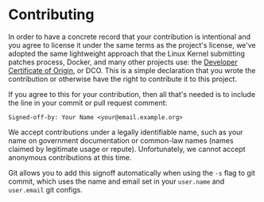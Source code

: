 # Contributing 

In order to have a concrete record that your contribution is intentional and you agree to license it under the same terms as the project's license, we've adopted the same lightweight approach that the Linux Kernel submitting patches process, Docker, and many other projects use: the [Developer Certificate of Origin](https://developercertificate.org/), or DCO. This is a simple declaration that you wrote the contribution or otherwise have the right to contribute it to this project.

If you agree to this for your contribution, then all that's needed is to include the line in your commit or pull request comment:

```
Signed-off-by: Your Name <your@email.example.org>
```

We accept contributions under a legally identifiable name, such as your name on government documentation or common-law names (names claimed by legitimate usage or repute). Unfortunately, we cannot accept anonymous contributions at this time.

Git allows you to add this signoff automatically when using the `-s` flag to git commit, which uses the name and email set in your `user.name` and `user.email` git configs.